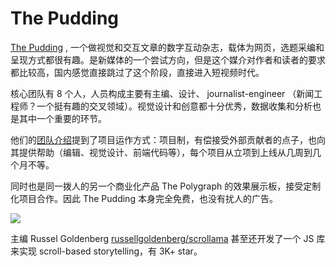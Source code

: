 The Pudding
===

[The Pudding](https://pudding.cool/) ,  一个做视觉和交互文章的数字互动杂志，载体为网页，选题采编和呈现方式都很有趣。是新媒体的一个尝试方向，但是这个媒介对作者和读者的要求都比较高，国内感觉直接跳过了这个阶段，直接进入短视频时代。

核心团队有 8 个人，人员构成主要有主编、设计、 journalist-engineer （新闻工程师？一个挺有趣的交叉领域）。视觉设计和创意都十分优秀，数据收集和分析也是其中一个重要的环节。

他们的[团队介绍](https://pudding.cool/about/)提到了项目运作方式：项目制，有偿接受外部贡献者的点子，也向其提供帮助（编辑、视觉设计、前端代码等），每个项目从立项到上线从几周到几个月不等。

同时也是同一拨人的另一个商业化产品 The Polygraph 的效果展示板，接受定制化项目合作。因此 The Pudding 本身完全免费，也没有扰人的广告。

![](https://i.loli.net/2020/10/09/a2IWNCfRqUTED57.png)

主编 Russel Goldenberg [russellgoldenberg/scrollama](https://github.com/russellgoldenberg/scrollama) 甚至还开发了一个 JS 库来实现 scroll-based storytelling，有 3K+ star。

